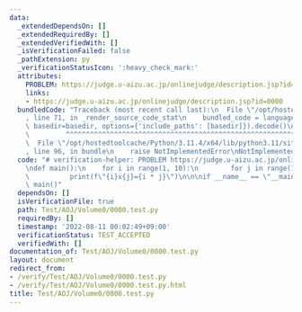 ```yaml
---
data:
  _extendedDependsOn: []
  _extendedRequiredBy: []
  _extendedVerifiedWith: []
  _isVerificationFailed: false
  _pathExtension: py
  _verificationStatusIcon: ':heavy_check_mark:'
  attributes:
    PROBLEM: https://judge.u-aizu.ac.jp/onlinejudge/description.jsp?id=0000
    links:
    - https://judge.u-aizu.ac.jp/onlinejudge/description.jsp?id=0000
  bundledCode: "Traceback (most recent call last):\n  File \"/opt/hostedtoolcache/Python/3.11.4/x64/lib/python3.11/site-packages/onlinejudge_verify/documentation/build.py\"\
    , line 71, in _render_source_code_stat\n    bundled_code = language.bundle(stat.path,\
    \ basedir=basedir, options={'include_paths': [basedir]}).decode()\n          \
    \         ^^^^^^^^^^^^^^^^^^^^^^^^^^^^^^^^^^^^^^^^^^^^^^^^^^^^^^^^^^^^^^^^^^^^^^^^^^^^^^^^^\n\
    \  File \"/opt/hostedtoolcache/Python/3.11.4/x64/lib/python3.11/site-packages/onlinejudge_verify/languages/python.py\"\
    , line 96, in bundle\n    raise NotImplementedError\nNotImplementedError\n"
  code: "# verification-helper: PROBLEM https://judge.u-aizu.ac.jp/onlinejudge/description.jsp?id=0000\n\
    \ndef main():\n    for i in range(1, 10):\n        for j in range(1, 10):\n  \
    \          print(f\"{i}x{j}={i * j}\")\n\n\nif __name__ == \"__main__\":\n   \
    \ main()"
  dependsOn: []
  isVerificationFile: true
  path: Test/AOJ/Volume0/0000.test.py
  requiredBy: []
  timestamp: '2022-08-11 00:02:49+09:00'
  verificationStatus: TEST_ACCEPTED
  verifiedWith: []
documentation_of: Test/AOJ/Volume0/0000.test.py
layout: document
redirect_from:
- /verify/Test/AOJ/Volume0/0000.test.py
- /verify/Test/AOJ/Volume0/0000.test.py.html
title: Test/AOJ/Volume0/0000.test.py
---
```

